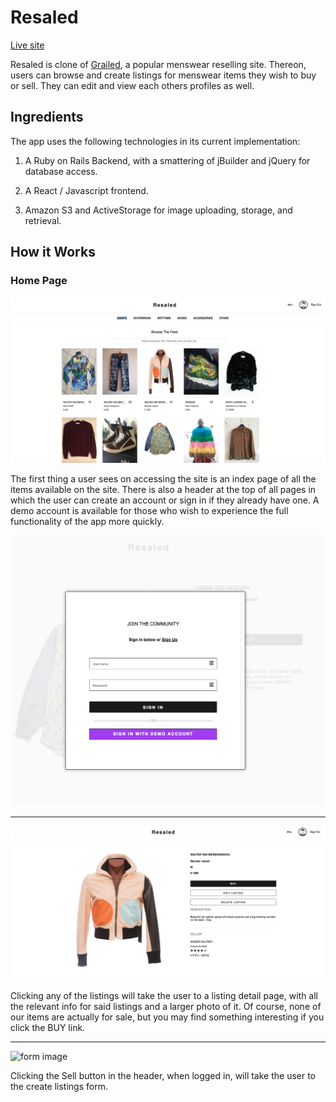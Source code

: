 # Resaled

[Live site](https://resaled.herokuapp.com/#/)

Resaled is clone of [Grailed](https://www.grailed.com/), a popular menswear
reselling site. Thereon, users can browse and create listings for menswear items
they wish to buy or sell. They can edit and view each others profiles as well.

## Ingredients

The app uses the following technologies in its current implementation:

1. A Ruby on Rails Backend, with a smattering of jBuilder and jQuery for database access.

2. A React / Javascript frontend.

3. Amazon S3 and ActiveStorage for image uploading, storage, and retrieval.

## How it Works

### Home Page

![index image](https://github.com/Battjmo/GrailedClone/blob/master/app/assets/images/Index.png)

The first thing a user sees on accessing the site is an index page of all the items available on the site. There is also a header at the top of all pages in which the user can create an account or sign in if they already have one. A demo account is available for those who wish to experience the full functionality of the app more quickly.

![modal image](https://github.com/Battjmo/GrailedClone/blob/master/app/assets/images/auth_modal.png)

___

![Listings Image](https://github.com/Battjmo/GrailedClone/blob/master/app/assets/images/listing_show.png)

Clicking any of the listings will take the user to a listing detail page, with all the relevant info for said listings and a larger photo of it. Of course, none of our items are actually for sale, but you may find something interesting if you click the BUY link.

---

![form image]()

Clicking the Sell button in the header, when logged in, will take the user to the create listings form.
